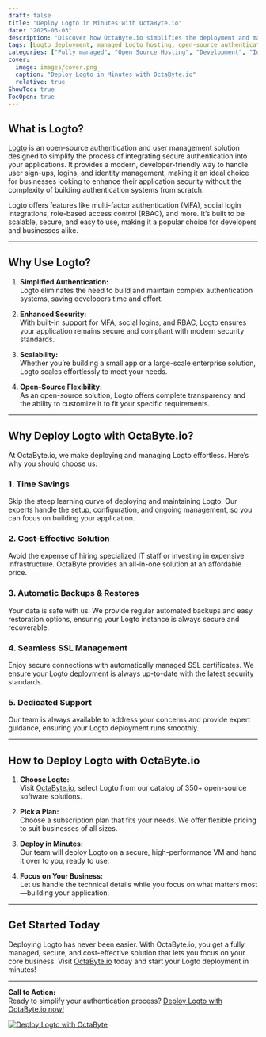 ```yaml
---
draft: false
title: "Deploy Logto in Minutes with OctaByte.io"
date: "2025-03-03"
description: "Discover how OctaByte.io simplifies the deployment and management of Logto, an open-source authentication and user management solution. Save time, reduce costs, and enjoy seamless SSL, automatic backups, and expert support—all in one place."
tags: [Logto deployment, managed Logto hosting, open-source authentication, user management, OctaByte, managed open-source services, secure authentication, SSL management, automatic backups, cost-effective IT solutions]
categories: ["Fully managed", "Open Source Hosting", "Development", "Identity And Access Management", "Logto"]
cover:
  image: images/cover.png
  caption: "Deploy Logto in Minutes with OctaByte.io"
  relative: true
ShowToc: true
TocOpen: true
---
```



## What is Logto?

[Logto](https://logto.io/) is an open-source authentication and user management solution designed to simplify the process of integrating secure authentication into your applications. It provides a modern, developer-friendly way to handle user sign-ups, logins, and identity management, making it an ideal choice for businesses looking to enhance their application security without the complexity of building authentication systems from scratch.

Logto offers features like multi-factor authentication (MFA), social login integrations, role-based access control (RBAC), and more. It’s built to be scalable, secure, and easy to use, making it a popular choice for developers and businesses alike.

---

## Why Use Logto?

1. **Simplified Authentication:**  
   Logto eliminates the need to build and maintain complex authentication systems, saving developers time and effort.

2. **Enhanced Security:**  
   With built-in support for MFA, social logins, and RBAC, Logto ensures your application remains secure and compliant with modern security standards.

3. **Scalability:**  
   Whether you’re building a small app or a large-scale enterprise solution, Logto scales effortlessly to meet your needs.

4. **Open-Source Flexibility:**  
   As an open-source solution, Logto offers complete transparency and the ability to customize it to fit your specific requirements.

---

## Why Deploy Logto with OctaByte.io?

At OctaByte.io, we make deploying and managing Logto effortless. Here’s why you should choose us:

### 1. **Time Savings**  
   Skip the steep learning curve of deploying and maintaining Logto. Our experts handle the setup, configuration, and ongoing management, so you can focus on building your application.

### 2. **Cost-Effective Solution**  
   Avoid the expense of hiring specialized IT staff or investing in expensive infrastructure. OctaByte provides an all-in-one solution at an affordable price.

### 3. **Automatic Backups & Restores**  
   Your data is safe with us. We provide regular automated backups and easy restoration options, ensuring your Logto instance is always secure and recoverable.

### 4. **Seamless SSL Management**  
   Enjoy secure connections with automatically managed SSL certificates. We ensure your Logto deployment is always up-to-date with the latest security standards.

### 5. **Dedicated Support**  
   Our team is always available to address your concerns and provide expert guidance, ensuring your Logto deployment runs smoothly.

---

## How to Deploy Logto with OctaByte.io

1. **Choose Logto:**  
   Visit [OctaByte.io](https://octabyte.io), select Logto from our catalog of 350+ open-source software solutions.

2. **Pick a Plan:**  
   Choose a subscription plan that fits your needs. We offer flexible pricing to suit businesses of all sizes.

3. **Deploy in Minutes:**  
   Our team will deploy Logto on a secure, high-performance VM and hand it over to you, ready to use.

4. **Focus on Your Business:**  
   Let us handle the technical details while you focus on what matters most—building your application.

---

## Get Started Today

Deploying Logto has never been easier. With OctaByte.io, you get a fully managed, secure, and cost-effective solution that lets you focus on your core business. Visit [OctaByte.io](https://octabyte.io) today and start your Logto deployment in minutes!

---

**Call to Action:**  
Ready to simplify your authentication process? [Deploy Logto with OctaByte.io now!](https://octabyte.io)

[![Deploy Logto with OctaByte](/images/deploy-on-octabyte.png)](https://octabyte.io/fully-managed-open-source-services/development/identity-and-access-management/logto)